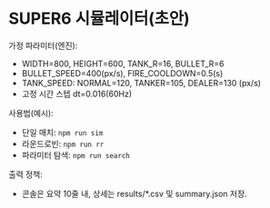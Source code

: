# SUPER6 시뮬레이터(초안)

가정 파라미터(엔진):
- WIDTH=800, HEIGHT=600, TANK_R=16, BULLET_R=6
- BULLET_SPEED=400(px/s), FIRE_COOLDOWN=0.5(s)
- TANK_SPEED: NORMAL=120, TANKER=105, DEALER=130 (px/s)
- 고정 시간 스텝 dt=0.016(60Hz)

사용법(예시):
- 단일 매치: `npm run sim`
- 라운드로빈: `npm run rr`
- 파라미터 탐색: `npm run search`

출력 정책:
- 콘솔은 요약 10줄 내, 상세는 results/*.csv 및 summary.json 저장.

